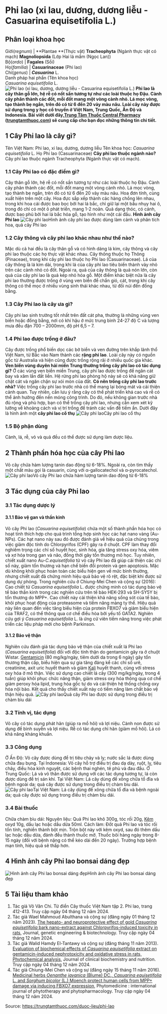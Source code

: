 # Phi lao (xi lau, dương, dương liễu - Casuarina equisetifolia L.)

Phân loại khoa học  
---  
Giới(_regnum_) |  **Plantae **(Thực vật) **Tracheophyta** (Ngành thực vật có mạch) **Magnoliopsida** (Lớp Hai lá mầm (Ngọc Lan))  
Bộ(_ordo_) | **Fagales** (Sồi)  
Họ(_familia_) | **Casuarinaceae** (Phi lao)  
Chi(_genus_) | _**Casuarina**_ L.  
Danh pháp hai phần (Tên khoa học)  
_Casuarina equisetifolia_ L.  
![Phi lao \(xi lau, dương, dương liễu - Casuarina equisetifolia L.\)](https://trungtamthuoc.com/images/others/phi-lao-1-7274.jpg)
**Phi lao là cây thân gỗ lớn, hệ rễ có nốt sần tương tự như các loài thuộc họ Đậu. Cành cây phân thành các đốt, mỗi đốt mang một vòng cành nhỏ. Lá mọc vòng, tạo thành bẹ ngắn, trên đó có từ 6 đến 20 vảy màu nâu. Loài cây này được sử dụng trong y học cổ truyền ở Việt Nam, Trung Quốc, Ấn Độ và Indonesia. Bài viết dưới đây,[Trung Tâm Thuốc Central Pharmacy](https://trungtamthuoc.com/ "Trung Tâm Thuốc Central Pharmacy") ([trungtamthuoc.com](https://trungtamthuoc.com/ "trungtamthuoc.com")) sẽ cung cấp cho bạn đọc những thông tin chi tiết.**
##  1 Cây Phi lao là cây gì? 
Tên Việt Nam: Phi lao, xi lau, dương, dương liễu
Tên khoa học: _Casuarina equisetifolia_ L.
Họ Phi lao (Casuarinaceae)
**Cây phi lao thuộc ngành nào?** Cây phi lao thuộc ngành Tracheophyta (Ngành thực vật có mạch).
### 1.1 Cây Phi lao có đặc điểm gì?
Cây thân gỗ lớn, hệ rễ có nốt sần tương tự như các loài thuộc họ Đậu. Cành cây phân thành các đốt, mỗi đốt mang một vòng cành nhỏ. Lá mọc vòng, tạo thành bẹ ngắn, trên đó có từ 6 đến 20 vảy màu nâu. Hoa đơn tính, cùng xuất hiện trên một cây. Hoa đực sắp xếp thành các hàng chồng lên nhau, trong khi hoa cái được bao bọc bởi hai lá bắc, chỉ giữ lại một bầu nhụy hai ô, trong đó chỉ có một ô phát triển, mang 1-2 noãn. Quả dạng thóc, có cánh, được bao phủ bởi hai lá bắc hóa gỗ, tạo hình như một cái đấu.
**Hình ảnh cây Phi lao**
![Cây phi lao](https://trungtamthuoc.com/images/item/phi-lao-2.jpg)Hình ảnh cây phi lao được dùng làm cảnh và phân tích hoa, quả cây Phi lao
### 1.2 Cây thông và cây phi lao khác nhau như thế nào?
Mặc dù cả hai đều là cây thân gỗ và có hình dáng lá kim, cây thông và cây phi lao thuộc các họ thực vật khác nhau. Cây thông thuộc họ Thông (Pinaceae), trong khi cây phi lao thuộc họ Phi lao (Casuarinaceae). Lá của cây thông là lá kim dài, trong khi lá của cây phi lao tiêu biến thành vảy nhỏ trên các cành nhỏ có đốt. Ngoài ra, quả của cây thông là quả nón lớn, còn quả của cây phi lao là quả kép nhỏ hóa gỗ.
Một điểm khác biệt nữa là cây phi lao thường được trồng ở vùng ven biển để chắn gió, cát, trong khi cây thông có thể mọc ở nhiều vùng sinh thái khác nhau, từ đồi núi đến đồng bằng.
### 1.3 Cây Phi lao là cây ưa gì?
Cây phi lao sinh trưởng tốt nhất trên đất cát pha, thường là những vùng ven biển hoặc đồng bằng, nơi có khí hậu ở mức trung bình 24-27 độ C và lượng mưa đều đặn 700 – 2000mm, độ pH 6,5 – 7.
### 1.4 Phi lao được trồng ở đâu?
Cây được trồng phổ biến dọc các bờ biển và ven đường trên khắp lãnh thổ Việt Nam, từ Bắc vào Nam thành các **rặng phi lao**. Loài cây này có nguồn gốc từ Australia và hiện cũng được trồng rộng rãi ở nhiều quốc gia khác.
**Ven biển vùng duyên hải miền Trung thường trồng cây phi lao có tác dụng gì?** Ở các vùng ven biển miền Trung, cây phi lao được trồng để ngăn cát bay và xâm lấn đất liền. Hệ rừng phi lao phòng hộ này sẽ có khả năng giữ chặt cát và ngăn chặn sự xói mòn của đất.
**Có nên trồng cây phi lao trước nhà?** Việc trồng cây phi lao trước nhà có thể mang lại bóng mát và cải thiện cảnh quan. Tuy nhiên, cần lưu ý rằng cây có thể phát triển khá cao và rễ có thể ảnh hưởng đến nền móng công trình. Do đó, nếu không gian trước nhà đủ rộng và phù hợp, bạn có thể trồng cây phi lao, nhưng cần xem xét kỹ lưỡng về khoảng cách và vị trí trồng để tránh các vấn đề tiềm ẩn.
Dưới đây là hình ảnh một **cây phi lao cổ thụ**
![Cây phi lao](https://trungtamthuoc.com/images/item/phi-lao-4.jpg)Cây phi lao cổ thụ
### 1.5 Bộ phận dùng
Cành, lá, rễ, vỏ và quả đều có thể được sử dụng làm dược liệu.
##  2 Thành phần hóa học của cây Phi lao
Vỏ cây chứa hàm lượng tanin dao động từ 6-18%. Ngoài ra, còn tìm thấy một chất màu gọi là casuarin, cùng với α-gallocatechol và α-pyrocatechol.
![Cây phi lao](https://trungtamthuoc.com/images/item/phi-lao-3.jpg)Vỏ cây Phi lao chứa hàm lượng tanin dao động từ 6-18%
##  3 Tác dụng của cây Phi lao
### 3.1 Tác dụng dược lý
#### 3.1.1 Bảo vệ gan và thần kinh
Vỏ cây Phi lao (_Casuarina equisetifolia_) chứa một số thành phần hóa học có hoạt tính thích hợp cho quá trình tổng hợp sinh học các hạt nano vàng (Au-NPs). Các hạt nano này sau đó được đánh giá về hiệu quả của chúng trong việc giảm độc tính do Chlorpyrifos (CPF) gây ra ở chuột.
CPF làm thay đổi nghiêm trọng các chỉ số huyết học, sinh hóa, gia tăng stress oxy hóa, viêm và xơ hóa trong gan và não, đồng thời gây tổn thương mô học. Tuy nhiên, chiết xuất nano Au-_C.equisetifolia_ từ vỏ cây Phi lao đã giúp cải thiện các chỉ số này, giảm tổn thương và hạn chế biến đổi protein và gen apoptosis. Mặc dù không khôi phục hoàn toàn các biểu hiện gen về mức bình thường, nhưng chiết xuất đã chứng minh hiệu quả bảo vệ rõ rệt, đặc biệt khi được sử dụng dự phòng.
Trong nghiên cứu ở Chiung-Mei Chen và cộng sự (2016): Cao chiết từ _Casuarina equisetifolia_ L. được chứng minh có tác dụng bảo vệ tế bào thần kinh trong các nghiên cứu trên tế bào HEK-293 và SH-SY5Y bị tổn thương do MPP+. Cao chiết này cải thiện khả năng sống sót của tế bào, khôi phục hoạt động của proteasome và tiềm năng màng ty thể. Hiệu quả này liên quan đến việc tăng biểu hiện của protein FBXO7 và giảm biểu hiện của TRAF2, có thể thông qua cơ chế điều hòa bởi yếu tố GATA2. Nghiên cứu gợi ý _Casuarina equisetifolia_ L. là ứng cử viên tiềm năng trong việc phát triển các liệu pháp mới cho bệnh Parkinson.
#### 3.1.2 Bảo vệ thận
Nghiên cứu đánh giá tác dụng bảo vệ thận của chiết xuất lá Phi lao (_Casuarina equisetifolia_) đối với độc tính thận do gentamicin gây ra ở chuột Wistar. [Gentamicin](https://trungtamthuoc.com/hoat-chat/gentamicin "Gentamicin") (80 mg/kg/ngày, tiêm dưới da trong 6 ngày) gây tổn thương thận cấp, biểu hiện qua sự gia tăng đáng kể các chỉ số urê, creatinine, axit uric huyết thanh và giảm [Kali](https://trungtamthuoc.com/hoat-chat/kali "Kali") huyết thanh, cùng với stress oxy hóa ở mô thận. Việc sử dụng cao chiết lá cây (300 mg/kg/ngày, trong 4 tuần) giúp khôi phục chức năng thận, giảm stress oxy hóa thông qua cơ chế giảm peroxy hóa lipid, trung hòa gốc tự do và cải thiện hệ thống chống oxy hóa nội bào. Kết quả cho thấy chiết xuất này có tiềm năng làm chất bảo vệ thận hiệu quả.
![Cây phi lao](https://trungtamthuoc.com/images/item/phi-lao-5.jpg)Quả cây Phi lao được sử dụng trong điều trị chàm bìu dái
### 3.2 Tính vị, tác dụng
Vỏ cây có tác dụng phát hãn (giúp ra mồ hôi) và lợi niệu.
Cành non được sử dụng để bình suyễn và lợi niệu.
Rễ có tác dụng chỉ hãn (giảm mồ hôi).
Lá có khả năng kháng khuẩn.
### 3.3 Công dụng
Ở Ấn Độ: Vỏ cây được dùng để trị tiêu chảy và lỵ; nước sắc lá được dùng chữa đau bụng.
Tại Indonesia: Vỏ cây hỗ trợ điều trị đau dạ dày, ruột, lỵ, tiêu chảy, điều hòa kinh nguyệt, các bệnh thai nghén, tê phù và đau đầu.
Ở Trung Quốc: Lá và vỏ thân được sử dụng với các tác dụng tương tự, lá còn được dùng để trị sán khí.
Tại Việt Nam: Lá cây dùng để xông chữa tổ đỉa và bệnh ngoài da; quả cây được sử dụng trong điều trị chàm bìu dái.
![Cây phi lao](https://trungtamthuoc.com/images/item/phi-lao-6.jpg)Tại Việt Nam: Lá cây dùng để xông chữa tổ đỉa và bệnh ngoài da; quả cây được sử dụng trong điều trị chàm bìu dái.
### 3.4 Bài thuốc
Chữa chàm bìu dái:
Nguyên liệu: Quả Phi lao khô 300g, tóc rối 20g, [Kẽm](https://trungtamthuoc.com/hoat-chat/kem "Kẽm") oxyd 10g, dầu lạc hoặc dầu dừa 50ml.
Cách làm: Đốt quả Phi lao và tóc rối tồn tính, nghiền thành bột mịn. Trộn bột này với kẽm oxyd, sau đó thêm dầu lạc hoặc dầu dừa, đánh đều thành thuốc mỡ. Thuốc bôi hàng ngày trong 8-15 ngày (đối với bệnh nặng có thể kéo dài đến 20 ngày). Trường hợp bệnh mạn tính, hiệu quả sẽ thấp hơn.
##  4 Hình ảnh cây Phi lao bonsai dáng đẹp
![Hình ảnh cây Phi lao bonsai dáng đẹp](https://trungtamthuoc.com/images/item/cay-phi-lao-p.jpg)Hình ảnh cây Phi lao bonsai dáng đẹp
##  5 Tài liệu tham khảo
  1. Tác giả Võ Văn Chi. Từ điển Cây thuốc Việt Nam tập 2. Phi lao, trang 412-413. Truy cập ngày 04 tháng 12 năm 2024.
  2. Tác giả Wael Mahmoud Abulthana và cộng sự (đăng ngày 01 tháng 12 năm 2023). [The hepato- and neuroprotective effect of gold _Casuarina equisetifolia_ bark nano-extract against Chlorpyrifos-induced toxicity in rats](https://doi.org/10.1186/s43141-023-00595-6), Journal, genetic engineering & biotechnology. Truy cập ngày 04 tháng 12 năm 2024.
  3. Tác giả Walid Hamdy El-Tantawy và cộng sự (đăng tháng 11 năm 2013). [Evaluation of biochemical effects of ](https://doi.org/10.3164/jcbn.13-19)[_Casuarina equisetifolia_ extract on gentamicin-induced nephrotoxicity and oxidative stress in rats, Phytochemical analysis](https://doi.org/10.3164/jcbn.13-19), Journal of clinical biochemistry and nutrition. Truy cập ngày 04 tháng 12 năm 2024.
  4. Tác giả Chiung-Mei Chen và cộng sự (đăng ngày 15 tháng 11 năm 2016). [Medicinal herbs _Oenanthe javanica_ (Blume) DC., _Casuarina equisetifolia_ L. and _Sorghum bicolor_ (L.) Moench protect human cells from MPP+ damage via inducing FBXO7 expression](https://doi.org/10.1016/j.phymed.2016.08.004), Phytomedicine : international journal of phytotherapy and phytopharmacology. Truy cập ngày 04 tháng 12 năm 2024.




Source: https://trungtamthuoc.com/duoc-lieu/phi-lao